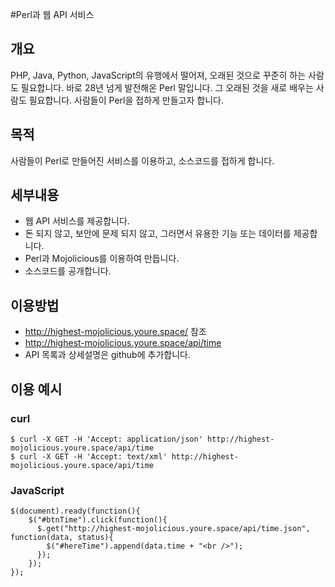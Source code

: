 #Perl과 웹 API 서비스

## 개요
PHP, Java, Python, JavaScript의 유행에서 떨어져, 오래된 것으로 꾸준히 하는 사람도 필요합니다. 바로 28년 넘게 발전해온 Perl 말입니다.
그 오래된 것을 새로 배우는 사람도 필요합니다. 사람들이 Perl을 접하게 만들고자 합니다.

## 목적
사람들이 Perl로 만들어진 서비스를 이용하고, 소스코드를 접하게 합니다.

## 세부내용
- 웹 API 서비스를 제공합니다.
- 돈 되지 않고, 보안에 문제 되지 않고, 그러면서 유용한 기능 또는 데이터를 제공합니다.
- Perl과 Mojolicious를 이용하여 만듭니다.
- 소스코드를 공개합니다.

## 이용방법
- http://highest-mojolicious.youre.space/ 참조
- http://highest-mojolicious.youre.space/api/time
- API 목록과 상세설명은 github에 추가합니다.

## 이용 예시

### curl
```
$ curl -X GET -H 'Accept: application/json' http://highest-mojolicious.youre.space/api/time
$ curl -X GET -H 'Accept: text/xml' http://highest-mojolicious.youre.space/api/time
```
### JavaScript
```
$(document).ready(function(){
    $("#btnTime").click(function(){
      $.get("http://highest-mojolicious.youre.space/api/time.json", function(data, status){
        $("#hereTime").append(data.time + "<br />");
      });
    });
});
```

